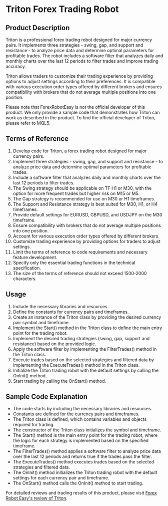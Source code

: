 # Triton Forex Trading Robot

## Product Description
Triton is a professional forex trading robot designed for major currency pairs. It implements three strategies - swing, gap, and support and resistance - to analyze price data and determine optimal parameters for profitable trades. The robot includes a software filter that analyzes daily and monthly charts over the last 12 periods to filter trades and improve trading accuracy.

Triton allows traders to customize their trading experience by providing options to adjust settings according to their preferences. It is compatible with various execution order types offered by different brokers and ensures compatibility with brokers that do not average multiple positions into one position.

Please note that ForexRobotEasy is not the official developer of this product. We only provide a sample code that demonstrates how Triton can work as described in the product. To find the official developer of Triton, please refer to MQL5.

## Terms of Reference
1. Develop code for Triton, a forex trading robot designed for major currency pairs.
2. Implement three strategies - swing, gap, and support and resistance - to analyze price data and determine optimal parameters for profitable trades.
3. Include a software filter that analyzes daily and monthly charts over the last 12 periods to filter trades.
4. The Swing strategy should be applicable on TF H1 or M30, with the option for more frequent trades but higher risk on M15 or M5.
5. The Gap strategy is recommended for use on M30 or H1 timeframes.
6. The Support and Resistance strategy is best suited for M30, H1, or H4 timeframes.
7. Provide default settings for EURUSD, GBPUSD, and USDJPY on the M30 timeframe.
8. Ensure compatibility with brokers that do not average multiple positions into one position.
9. Account for various execution order types offered by different brokers.
10. Customize trading experience by providing options for traders to adjust settings.
11. Limit the terms of reference to code requirements and necessary feature development.
12. Specify only the essential trading functions in the technical specification.
13. The size of the terms of reference should not exceed 1500-2000 characters.

## Usage
1. Include the necessary libraries and resources.
2. Define the constants for currency pairs and timeframes.
3. Create an instance of the Triton class by providing the desired currency pair symbol and timeframe.
4. Implement the Start() method in the Triton class to define the main entry point for the trading robot.
5. Implement the desired trading strategies (swing, gap, support and resistance) based on the provided logic.
6. Apply the software filter by implementing the FilterTrades() method in the Triton class.
7. Execute trades based on the selected strategies and filtered data by implementing the ExecuteTrades() method in the Triton class.
8. Initialize the Triton trading robot with the default settings by calling the OnInit() method.
9. Start trading by calling the OnStart() method.

## Sample Code Explanation
- The code starts by including the necessary libraries and resources.
- Constants are defined for the currency pairs and timeframes.
- The Triton class is defined, which contains variables and objects required for trading.
- The constructor of the Triton class initializes the symbol and timeframe.
- The Start() method is the main entry point for the trading robot, where the logic for each strategy is implemented based on the specified timeframe.
- The FilterTrades() method applies a software filter to analyze price data over the last 12 periods and returns true if the trades pass the filter.
- The ExecuteTrades() method executes trades based on the selected strategies and filtered data.
- The OnInit() method initializes the Triton trading robot with the default settings for each currency pair and timeframe.
- The OnStart() method calls the OnInit() method to start trading.

For detailed reviews and trading results of this product, please visit [Forex Robot Easy's review of Triton](https://forexroboteasy.com/forex-robot-review/review-of-triton-a-professional-forex-traders-analysis-of-this-software/).

